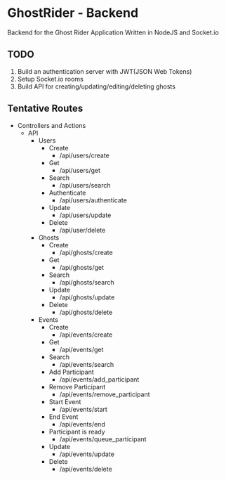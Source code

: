 # GhostRider - Backend
Backend for the Ghost Rider Application
Written in NodeJS and Socket.io

## TODO
1. Build an authentication server with JWT(JSON Web Tokens)
2. Setup Socket.io rooms
3. Build API for creating/updating/editing/deleting ghosts

## Tentative Routes

* Controllers and Actions
    * API
        * Users
            * Create
                * /api/users/create
            * Get
                * /api/users/get
            * Search
                * /api/users/search
            * Authenticate
                * /api/users/authenticate
            * Update
                * /api/users/update
            * Delete
                * /api/user/delete
        * Ghosts
            * Create
                * /api/ghosts/create
            * Get
                * /api/ghosts/get
            * Search
                * /api/ghosts/search
            * Update
                * /api/ghosts/update
            * Delete
                * /api/ghosts/delete
        * Events
            * Create
                * /api/events/create
            * Get
                * /api/events/get
            * Search
                * /api/events/search
            * Add Participant
                * /api/events/add_participant
            * Remove Participant
                * /api/events/remove_participant
            * Start Event
                * /api/events/start
            * End Event
                * /api/events/end
            * Participant is ready
                * /api/events/queue_participant
            * Update
                * /api/events/update
            * Delete
                * /api/events/delete
